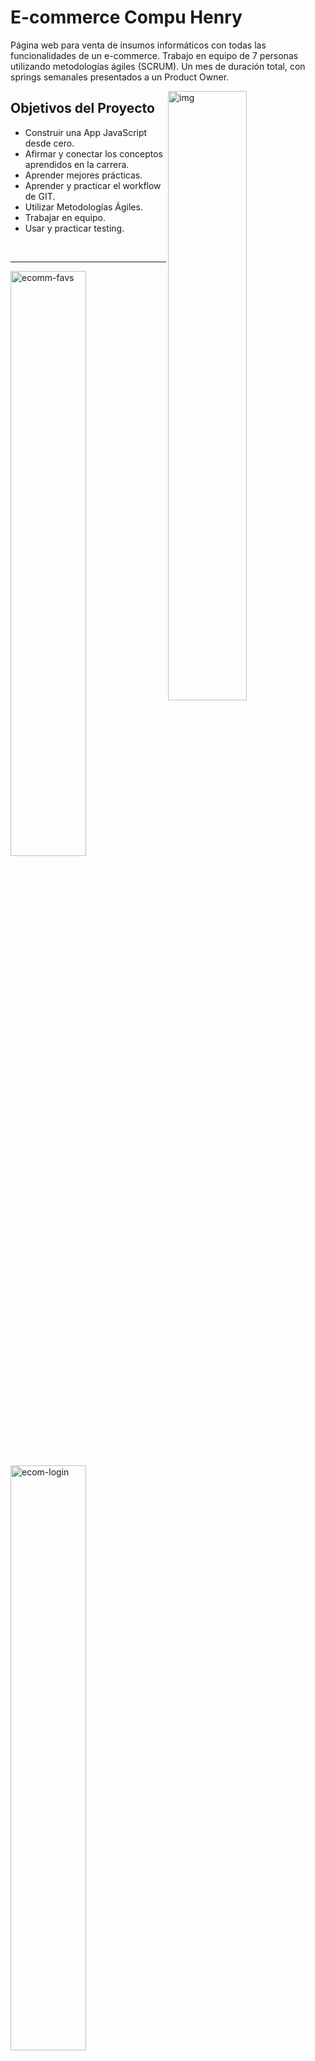 # E-commerce Compu Henry

Página web para venta de insumos informáticos con todas las funcionalidades de un e-commerce.
Trabajo en equipo de 7 personas utilizando metodologías ágiles
(SCRUM). Un mes de duración total, con springs semanales
presentados a un Product Owner.

<img align="right" alt="img" src="https://i.ibb.co/rwk20kr/ecommerce.png" width="50%" height="auto" />

## Objetivos del Proyecto

- Construir una App JavaScript desde cero.
- Afirmar y conectar los conceptos aprendidos en la carrera.
- Aprender mejores prácticas.
- Aprender y practicar el workflow de GIT.
- Utilizar Metodologías Ágiles.
- Trabajar en equipo.
- Usar y practicar testing.

<!--




<img src="https://i.ibb.co/ggt95G1/ecomm-carrito.png" alt="ecomm-carrito" border="0" width="40%" align="left"> -->

<br/> 
<hr/>

<img src="https://i.ibb.co/5nz078q/ecomm-favs.png" alt="ecomm-favs" border="0" width="49%" ><img src="https://i.ibb.co/6g4YN8S/ecom-login.png" alt="ecom-login" border="0" width="49%">

<br/> 
<hr/>
<br/> 
<br/> 
<img src="https://i.ibb.co/Fq2Vy9L/ecomm-armar-PC.png" alt="ecomm-armar-PC" border="0" width="32%" align="right" >

<p aling="center">
Uno de las principales problemáticas para la venta de insumos informáticos, es el desconocimiento por parte del comprador frete a la amplia gama de opciones existentes para satisfacer sus necesidades.
Para ello ideamos un sistema de productos asociados compatibles. Permitiendo así a cualquier usuario armar su computadora independientemente de sus conocimietos en cuestiones de hadware.
</p>
  
<br/> 
<br/> 
<br/>

<br/> 
<hr/>
<br/>

<span style="display:block">

<img src="https://i.ibb.co/ggt95G1/ecomm-carrito.png" alt="ecomm-carrito" border="0" width="69%" >
<img src="https://i.ibb.co/SJg4K4V/ecomm-mercado-Pago.png" alt="ecomm-mercado-Pago" border="0" width="29%" >
</span>

<br/> 
<hr/>
<br/>

### Usuarios no Autenticados

Un Visitante anónimo debería poder navegar tu e-commerce, ver y buscar productos.

###### Como un Guest yo puedo...

- PRODUCTOS:

  - ...ver la lista completa de productos (catálogo), para ver todo lo disponible para comprar.
  - ...refinar el listado por categorías, para poder ver los items en los que estoy interesado.
  - ...buscas productos, para poder encontrar rápido los productos que quiero comprar.
  - ...ver los detalles de un producto individual (incluida las fotos, descripciones, reviews, etc...), asi puede determinar si quiero ese producto o no.

- CARRITO:
  - ...poder agregar items a mi carrito de compras desde el listado o desde a página de detalles de un producto, para poder comprarlos despues.
  - ...sacar items de mi carrito, en caso que decida no quererlos.
  - ...editar cantidades de los items de mi carrito, en caso que quiera mas o menos cantidad de un item en particular.
  - ...refrescar la página, o irme y volver, y todavía tener mi carrito de compras (sin haberme creado una cuenta). (Podés usar sessionStorage, localStorage, cookies, o JWT).
  - ...poder crearme una cuenta, loguearme y seguir editando ese mismo carrito, asi no pierdo los items seleccionados.
- CHECKOUT:
  - ...poder comprar todos los items de un mi carrito.
  - ...especificar una dirección de envio y un email cuando hago el checkout, asi me envien la compra a lugar que dije.
  - ...recibir un email de confirmación que hice la compra.
  - ...recibir un email de notificación cuando la orden fue despachada.
- GESTION DE CUENTA:
  - ...poder crear una cuenta, asi puede hacer otras cosas como dejar un review.
  - ...poder logearme usando Google o Github, para no tener que acordarme de un password nuevo.

### Usuarios Autenticados

Los usuarios que hayan creado su cuenta, podrán hacer todo lo que puede hacer un usuario guest y además:

###### Como un Usuario Autenticado yo puedo...

- GESTION DE CUENTA:
  - ...poder desloguearme, asi nadie más pueda usar mi sesión.
  - ...ver el historial de ordenes previas, asi puede reever las ordenes que hice en el pasado.
  - ...ver los detalles de una orden que hice en el pasado, incluyendo:
    - Los items comprados, con sus cantidades.
    - Links a la página del producto comprado.
    - Fecha y hora de la compra.
- REVIEWS:
  - ...poder dejar reviews a los productos, que incluyan texto y un sistema de cinco estrellas.

### Admin

Los usuarios administradores pueden manejar el sitio, los productos que se listan y los items que están disponibles.

###### Como un administrador yo puedo...

- GESTION DE PRODUCTOS:

  - ...poder crear y editar productos, con nombre, descripción, precio y uno o más fotos, tal que los visitantes puedan ver la última información de lo que se vende.
  - ...poder crear categorías, para que los usuarios puedan filtrar los items.
  - ...poder agregar o sacar categorías de los items (los items deben poder aceptar múltiples categorías).
  - ...gestionar la disponibilidad de un item. (un item que no esta disponible, no deberá estar listado en la página, pero su detalle debe seguir siendo accesible desde el historial de compras o con su URL, pero debe mencionar que el item no está disponible).

- GESTION DE ORDENES:

  - ...poder ver una lista de todas las ordenes, para poder ver y revisar las ordener.
  - ...poder filtrar as ordenes por su estado (creada, procesando, cancelada, completa).
  - ver los detalles de una orden específica, asi puedo revisarla y actualizar su estado.
  - ...poder cambiar el estado de una orden (creada => procesando, procesando => cancelada || completa).

- GESTION DE USUARIOS:
  - ...poder hacer que un usuario se convierta en admin.
  - ...borrar a un usuario, asi no puedan logearse más.
  - ...forzar una password reset para un usuario.
